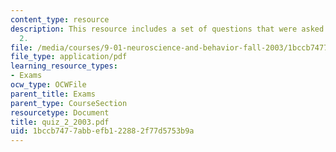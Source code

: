 ```yaml
---
content_type: resource
description: This resource includes a set of questions that were asked during quiz
  2.
file: /media/courses/9-01-neuroscience-and-behavior-fall-2003/1bccb7477abbefb122882f77d5753b9a_quiz_2_2003.pdf
file_type: application/pdf
learning_resource_types:
- Exams
ocw_type: OCWFile
parent_title: Exams
parent_type: CourseSection
resourcetype: Document
title: quiz_2_2003.pdf
uid: 1bccb747-7abb-efb1-2288-2f77d5753b9a
---
```

